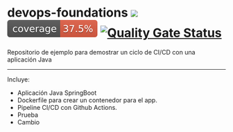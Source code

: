 # devops-foundations ![](https://github.com/gdelgadoh/devops-foundations/workflows/Java%20CI\/CD/badge.svg) [![Coverage](.github/badges/jacoco.svg)](https://github.com/gdelgadoh/devops-foundations/actions/workflows/pipeline.yml) [![Quality Gate Status](https://sonarcloud.io/api/project_badges/measure?project=gdelgadoh_devops-foundations&metric=alert_status)](https://sonarcloud.io/dashboard?id=gdelgadoh_devops-foundations)

Repositorio de ejemplo para demostrar un ciclo de CI/CD con una aplicación Java

---
Incluye:
- Aplicación Java SpringBoot
- Dockerfile para crear un contenedor para el app.
- Pipeline CI/CD con Github Actions.
- Prueba
- Cambio
